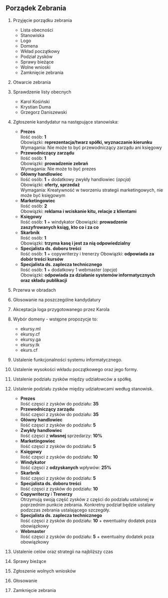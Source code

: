 Porządek Zebrania
-----------------

1. Przyjęcie porządku zebrania 
	- Lista obecności
	- Stanowiska
	- Logo
	- Domena
	- Wkład początkowy
	- Podział zysków
	- Sprawy bieżące
	- Wolne wnioski
	- Zamknięcie zebrania

2. Otwarcie zebrania 

3. Sprawdzenie listy obecnych 
	- Karol Kośiński
	- Krystian Duma
	- Grzegorz Daniszewski

4. Zgłoszenie kandydatur na następujące stanowiska:
	- **Prezes**  
		Ilość osób: **1**  
		Obowiązki: **reprezentacja/twarz spółki, wyznaczanie kierunku**  
		Wymagania: Nie może to być przewodniczący zarządu ani księgowy
	- **Przewodniczący zarządu**  
		Ilość osób: **1**  
		Obowiązki: **prowadzenie zebrań**  
		Wymagania: Nie może to być prezes
	- **Główny handlowiec**  
		Ilość osób: **1** + dodatkowy zwykły handlowiec (*opcja*)  
		Obowiązki: **oferty, sprzedaż**  
		Wymagania: Kreatywność w tworzeniu strategii marketingowych, nie może być księgowym
	- **Marketingowiec**  
		Ilość osób: **2**  
		Obowiązki: **reklama i wciskanie kitu, relacje z klientami**
	- **Księgowy**  
		Ilość osób: **1** + windykator
		Obowiązki: **prowadzenie zaszyfrowanych ksiąg, kto co i za co**
	- **Skarbnik**  
		Ilość osób: **1**  
		Obowiązki: **trzyma kasę i jest za nią odpowiedzialny**
	- **Specjalista ds. doboru treści**  
		Ilość osób: **1** + copywriterzy i trenerzy 
		Obowiązki: **odpowiada za dobór treści kursów**
	- **Specjalista ds. zaplecza technicznego**  
		Ilość osób: **1** + dodatkowy 1 webmaster (*opcja*)  
		Obowiązki: **odpowiada za działanie systemów informatycznych oraz składu publikacji**

5. Przerwa w obradach

6. Głosowanie na poszczególne kandydatury

7. Akceptacja loga przygotowanego przez Karola

8. Wybór domeny - wstępne propozycje to:
	- ekursy.ml
	- ekursy.cf
	- ekursy.ga
	- ekursy.tk 
	- ekurs.cf

9. Ustalenie funkcjonalności systemu informatycznego.

10. Ustalenie wysokości wkładu początkowego oraz jego formy.

11. Ustalenie podziału zysków między udziałowców a spółkę.

12. Ustalenie podziału zysków między udziałowcami według stanowisk.
	- **Prezes**  
		Ilość częsci z zysków do podziału: **35**  
	- **Przewodniczący zarządu**   
		Ilość częsci z zysków do podziału: **35**  
	- **Główny handlowiec**  
		Ilość częsci z zysków do podziału: **5**  
	- **Zwykły handlowiec**  
		Ilość częsci z **własnej** sprzedarzy: **10%**  
	- **Marketingowiec**  
		Ilość częsci z zysków do podziału: **5**  
	- **Księgowy**  
		Ilość częsci z zysków do podziału: **10**  
	- **Windykator**  
		Ilość częsci z **odzyskanych** wpływów: **25%**  
	- **Skarbnik**  
		Ilość częsci z zysków do podziału: **5**  
	- **Specjalista ds. doboru treści**  
		Ilość częsci z zysków do podziału: **10**  
	- **Copywriterzy** i **Trenerzy**  
		Otrzymują swoją część zysków z części do podziału ustalonej w poprzednim punkcie zebrania. Konkretny podział będzie ustalany podzczas zebrania ustalającego szczegóły.
	- **Specjalista ds. zaplecza technicznego**  
		Ilość częsci z zysków do podziału: **10** + ewentualny dodatek poza obowiązkowy
	- **Webmaster**  
		Ilość częsci z zysków do podziału: **5** + ewentualny dodatek poza obowiązkowy

13. Ustalenie celów oraz strategii na najbliższy czas

0. Sprawy bieżące 
0. Zgłoszenie wolnych wniosków
0. Głosowanie
0. Zamknięcie zebrania
